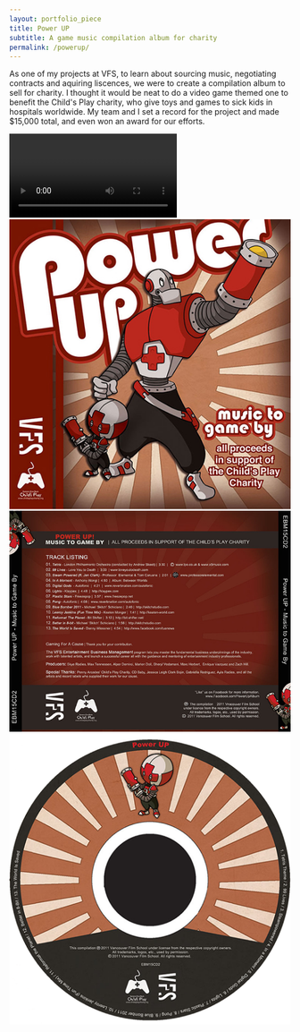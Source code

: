 ```yaml
---
layout: portfolio_piece
title: Power UP
subtitle: A game music compilation album for charity
permalink: /powerup/
---
```


<div>
<p class="justify">As one of my projects at VFS, to learn about sourcing music, negotiating contracts and aquiring liscences, we were to create a compilation album to sell for charity. I thought it would be neat to do a video game themed one to benefit the Child's Play charity, who give toys and games to sick kids in hospitals worldwide. My team and I set a record for the project and made $15,000 total, and even won an award for our efforts.</p>

<video controls>
  <source src="/media/powerup/PowerUp.mp4" type="video/mp4"/>
Your browser does not support the video tag.
</video>
<img class="port-img img-med" src="/media/powerup/PowerUp_FrontCover_Web.jpg">
<img class="port-img img-med" src="/media/powerup/PowerUp_BackCover_Web.jpg">
<img class="port-img img-med" src="/media/powerup/PowerUp_Disc_Web.png">
</div>
